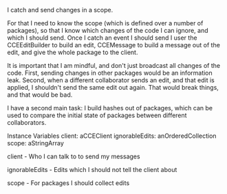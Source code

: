 I catch and send changes in a scope.

For that I need to know the scope (which is defined over a number of packages), so that I know which changes of the code I can ignore, and which I should send.
Once I catch an event I should send I user the CCEEditBuilder to build an edit, CCEMessage to build a message out of the edit, and give the whole package to the client.

It is important that I am mindful, and don't just broadcast all changes of the code. 
First, sending changes in other packages would be an information leak.
Second, when a different collaborator sends an edit, and that edit is applied, I shouldn't send the same edit out again. That would break things, and that would be bad.

I have a second main task: I build hashes out of packages, which can be used to compare the initial state of packages between different collaborators.

Instance Variables
	client:		aCCEClient
	ignorableEdits:		anOrderedCollection
	scope:	aStringArray

client
	- Who I can talk to to send my messages

ignorableEdits
	- Edits which I should not tell the client about

scope
	- For packages I should collect edits
